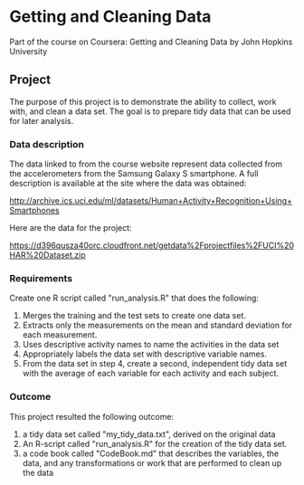 # Getting and Cleaning Data
Part of the course on Coursera: Getting and Cleaning Data by John Hopkins University
## Project 
The purpose of this project is to demonstrate the ability to collect, work with, and clean a data set. The goal is to prepare tidy data that can be used for later analysis.

### Data description
The data linked to from the course website represent data collected from the accelerometers from the Samsung Galaxy S smartphone. A full description is available at the site where the data was obtained:

http://archive.ics.uci.edu/ml/datasets/Human+Activity+Recognition+Using+Smartphones

Here are the data for the project:

https://d396qusza40orc.cloudfront.net/getdata%2Fprojectfiles%2FUCI%20HAR%20Dataset.zip

### Requirements
Create one R script called "run_analysis.R" that does the following:

1. Merges the training and the test sets to create one data set.
2. Extracts only the measurements on the mean and standard deviation for each measurement.
3. Uses descriptive activity names to name the activities in the data set
4. Appropriately labels the data set with descriptive variable names.
5. From the data set in step 4, create a second, independent tidy data set with the average of each variable for each activity and each subject.

### Outcome
This project resulted the following outcome:
1. a tidy data set called "my_tidy_data.txt", derived on the original data
2. An R-script called "run_analysis.R" for the creation of the tidy data set.
3. a code book called "CodeBook.md" that describes the variables, the data, and any transformations or work that are performed to clean up the data 




